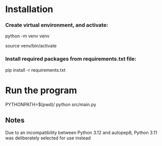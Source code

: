 # Installation
### Create virtual environment, and activate:
python -m venv venv

source venv/bin/activate

### Install required packages from requirements.txt file:
pip install -r requirements.txt


# Run the program
PYTHONPATH=$(pwd)/ python src/main.py



## Notes
Due to an incompatibility between Python 3.12 and autopep8, Python 3.11 was deliberately selected for use instead
